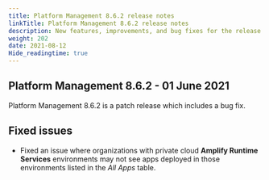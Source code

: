 ```yaml
---
title: Platform Management 8.6.2 release notes
linkTitle: Platform Management 8.6.2 release notes
description: New features, improvements, and bug fixes for the release.
weight: 202
date: 2021-08-12
Hide_readingtime: true
---
```


## Platform Management 8.6.2 - 01 June 2021

Platform Management 8.6.2 is a patch release which includes a bug fix.

## Fixed issues

* Fixed an issue where organizations with private cloud **Amplify Runtime Services** environments may not see apps deployed in those environments listed in the _All Apps_ table.
